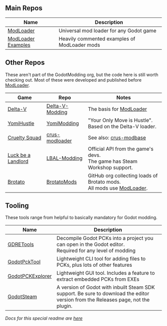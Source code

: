 
## Main Repos

| Name | Description |
| ---- | ----------- |
| [ModLoader](https://github.com/GodotModding/godot-mod-loader) | Universal mod loader for any Godot game |
| [ModLoader Examples](https://github.com/GodotModding/godot-mod-loader-examples) | Heavily commented examples of ModLoader mods |

## Other Repos

These aren't part of the GodotModding org, but the code here is still worth checking out. Most of these were developed and published before [ModLoader](https://github.com/GodotModding/godot-mod-loader).

| Game | Repo | Notes |
| ---- | ---- | ----- |
| [Delta-V](https://store.steampowered.com/app/846030/V_Rings_of_Saturn/) | [Delta-V-Modding](https://gitlab.com/Delta-V-Modding/Mods/-/tree/main) | The basis for [ModLoader](https://github.com/GodotModding/godot-mod-loader) |
| [YomiHustle](https://ivysly.itch.io/your-only-move-is-hustle) | [YomiModding](https://gitlab.com/ZT2wo/YomiModding/-/blob/main/MODDING.md) | "Your Only Move is Hustle". Based on the Delta-V loader. |
| [Cruelty Squad](https://store.steampowered.com/app/1388770/Cruelty_Squad/) | [crus-modloader](https://github.com/crustyrashky/crus-modloader) | See also: [crus-modbase](https://github.com/crustyrashky/crus-modbase) |
| [Luck be a Landlord](https://store.steampowered.com/app/1404850/Luck_be_a_Landlord/) | [LBAL-Modding](https://github.com/TrampolineTales/LBAL-Modding-Docs/wiki) | Official API from the game's devs. <br>The game has Steam Workshop support. |
| [Brotato](XXX) | [BrotatoMods](https://github.com/BrotatoMods) | GitHub org collecting loads of Brotato mods.<br>All mods use [ModLoader](https://github.com/GodotModding/godot-mod-loader). |

## Tooling

These tools range from helpful to basically mandatory for Godot modding.

| Name | Description |
| ---- | ----------- |
| [GDRETools](https://github.com/bruvzg/gdsdecomp) | Decompile Godot PCKs into a project you can open in the Godot editor.<br>Required for any level of modding |
| [GodotPckTool](https://github.com/hhyyrylainen/GodotPckTool) | Lightweight CLI tool for adding files to PCKs, plus lots of other features |
| [GodotPCKExplorer](https://github.com/DmitriySalnikov/GodotPCKExplorer) | Lightweight GUI tool. Includes a feature to extract embedded PCKs from EXEs |
| [GodotSteam](https://github.com/Gramps/GodotSteam) | A version of Godot with inbuilt Steam SDK support. Be sure to download the editor version from the Releases page, not the plugin. |

*Docs for this special readme are [here](https://docs.github.com/en/organizations/collaborating-with-groups-in-organizations/customizing-your-organizations-profile)*
